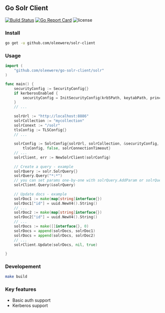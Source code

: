 ## Go Solr Client

[![Build Status](https://travis-ci.org/oleewere/go-solr-client.svg?branch=master)](https://travis-ci.org/oleewere/go-solr-client)
[![Go Report Card](https://goreportcard.com/badge/github.com/oleewere/go-solr-client)](https://goreportcard.com/report/github.com/oleewere/go-solr-client)
![license](http://img.shields.io/badge/license-Apache%20v2-blue.svg)

### Install

```bash
go get -u github.com/oleewere/solr-client
```

### Usage

```go
import (
	"github.com/oleewere/go-solr-client/solr"
)

func main() {
	securityConfig := SecurityConfig{}
	if kerberosEnabled {
		securityConfig = InitSecurityConfig(krb5Path, keytabPath, principal, realm)
	}
	// ...
	
	solrUrl := "http://localhost:8886"
	solrCollection := "mycollection"
	solrConext := "/solr"
	tlsConfig := TLSConfig{}
	// ...
	
	solrConfig := SolrConfig{solrUrl, solrCollection, &securityConfig, solrContext,
		tlsConfig, false, solrConnectionTimeout}
	// ...
	solrClient, err := NewSolrClient(solrConfig)
	
	// Create a query - example
	solrQuery := solr.SolrQuery{}
    solrQuery.Query("*:*")
	// you can set params one-by-one with solrQuery.AddParam or solrQuery.SetParam etc.
    solrClient.Query(&solrQuery)
	
	// Update docs - example 
	solrDoc1 := make(map[string]interface{})
    solrDoc1["id"] = uuid.NewV4().String()
    // ...
    solrDoc2 := make(map[string]interface{})
    solrDoc2["id"] = uuid.NewV4().String()
    // ...
    solrDocs := make([]interface{}, 0)
    solrDocs = append(solrDocs, solrDoc1)
    solrDocs = append(solrDocs, solrDoc2)
    // ...
    solrClient.Update(solrDocs, nil, true)
    
}
```

### Developement

```bash
make build
```

### Key features
- Basic auth support
- Kerberos support
